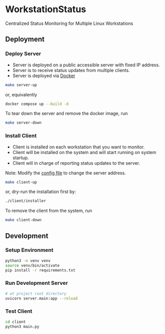 # WorkstationStatus

Centralized Status Monitoring for Multiple Linux Workstations

## Deployment

### Deploy Server

-   Server is deployed on a public accessible server with fixed IP address.
-   Server is to receive status updates from multiple clients.
-   Server is deployed via [Docker](https://www.docker.com/)

```bash
make server-up
```

or, equivalently

```bash
docker compose up --build -d
```

To tear down the server and remove the docker image, run

```bash
make server-down
```

### Install Client

-   Client is installed on each workstation that you want to monitor.
-   Client will be installed on the system and will start running on system startup.
-   Client will in charge of reporting status updates to the server.

Note: Modify the [config file](client/config.json) to change the server address.

```bash
make client-up
```

or, dry-run the installation first by:

```bash
./client/installer
```

To remove the client from the system, run

```bash
make client-down
```

## Development

### Setup Environment

```bash
python3 -m venv venv
source venv/bin/activate
pip install -r requirements.txt
```

### Run Development Server

```bash
# at project root directory
uvicorn server.main:app --reload
```

### Test Client

```bash
cd client
python3 main.py
```
